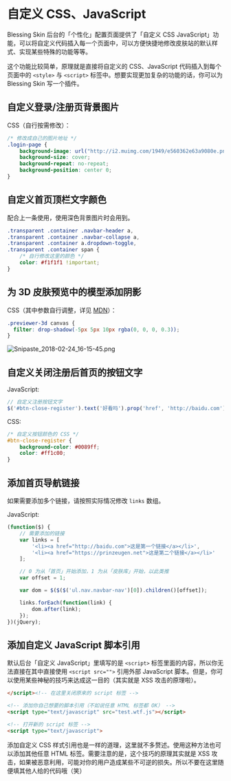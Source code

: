 # 自定义 CSS、JavaScript

Blessing Skin 后台的「个性化」配置页面提供了「自定义 CSS JavaScript」功能，可以将自定义代码插入每一个页面中，可以方便快捷地修改皮肤站的默认样式、实现某些特殊的功能等等。

这个功能比较简单，原理就是直接将自定义的 CSS、JavaScript 代码插入到每个页面中的 `<style>` 与 `<script>` 标签中。想要实现更加复杂的功能的话，你可以为 Blessing Skin 写一个插件。

## 自定义登录/注册页背景图片

CSS（自行按需修改）：

```css
/* 修改成自己的图片地址 */
.login-page {
    background-image: url("http://i2.muimg.com/1949/e560362e63a9080e.png");
    background-size: cover;
    background-repeat: no-repeat;
    background-position: center 0;
}
```

## 自定义首页顶栏文字颜色

配合上一条使用，使用深色背景图片时会用到。

```css
.transparent .container .navbar-header a,
.transparent .container .navbar-collapse a,
.transparent .container a.dropdown-toggle,
.transparent .container span {
    /* 自行修改这里的颜色 */
    color: #f1f1f1 !important;
}
```

## 为 3D 皮肤预览中的模型添加阴影

CSS（其中参数自行调整，详见 [MDN](https://developer.mozilla.org/en-US/docs/Web/CSS/filter-function/drop-shadow)）：

```css
.previewer-3d canvas {
  filter: drop-shadow(-5px 5px 10px rgba(0, 0, 0, 0.3));
}
```

![Snipaste_2018-02-24_16-15-45.png](https://i.loli.net/2018/02/24/5a911f3c7f130.png)

## 自定义关闭注册后首页的按钮文字

JavaScript:

```js
// 自定义注册按钮文字
$('#btn-close-register').text('好看吗').prop('href', 'http://baidu.com');
```

CSS:

```css
/* 自定义按钮颜色的 CSS */
#btn-close-register {
    background-color: #0089ff;
    color: #ff1c00;
}
```

## 添加首页导航链接

如果需要添加多个链接，请按照实际情况修改 `links` 数组。

JavaScript:

```js
(function($) {
    // 需要添加的链接
    var links = [
        '<li><a href="http://baidu.com">这是第一个链接</a></li>',
        '<li><a href="https://prinzeugen.net">这是第二个链接</a></li>'
    ];

    // 0 为从「首页」开始添加，1 为从「皮肤库」开始，以此类推
    var offset = 1;

    var dom = $($($('ul.nav.navbar-nav')[0]).children()[offset]);

    links.forEach(function(link) {
        dom.after(link);
    });
})(jQuery);
```

## 添加自定义 JavaScript 脚本引用

默认后台「自定义 JavaScript」里填写的是 `<script>` 标签里面的内容，所以你无法直接在其中直接使用 `<script src="">` 引用外部 JavaScript 脚本。但是，你可以使用某些神秘的技巧来达成这一目的（其实就是 XSS 攻击的原理啦）。

```html
</script><!-- 在这里关闭原来的 script 标签 -->

<!-- 添加你自己想要的脚本引用（不如说任意 HTML 标签都 OK） -->
<script type="text/javascript" src="test.wtf.js"></script>

<!-- 打开新的 script 标签 -->
<script type="text/javascript">
```

添加自定义 CSS 样式引用也是一样的道理，这里就不多赘述。使用这种方法也可以添加其他任意 HTML 标签。需要注意的是，这个技巧的原理其实就是 XSS 攻击，如果被恶意利用，可能对你的用户造成某些不可逆的损失。所以不要在这里随便填其他人给的代码哦（笑）
